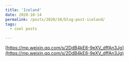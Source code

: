 ```yaml
---
title: 'Iceland'
date: 2020-10-14
permalink: /posts/2020/10/blog-post-iceland/
tags:
  - cool posts

---
```


[https://mp.weixin.qq.com/s/2DdB4kE8-9eXV_dffAn3Jg](https://mp.weixin.qq.com/s/2DdB4kE8-9eXV_dffAn3Jg)
